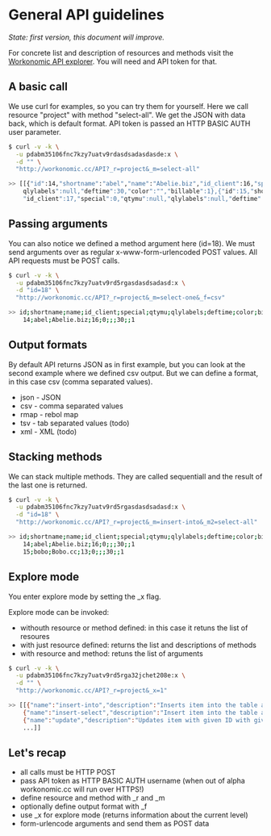 General API guidelines
======================

_State: first version, this document will improve._

For concrete list and description of resources and methods visit the
[Workonomic API explorer](http://workonomic.cc/api-explorer.html).
You will need and API token for that.

A basic call
------------

We use curl for examples, so you can try them for yourself. Here we call resource "project" with method "select-all". 
We get the JSON with data back, which is default format. API token is passed an HTTP BASIC AUTH user parameter.

```bash
$ curl -v -k \
  -u pdabm35106fnc7kzy7uatv9rdasdsadasdasde:x \
  -d "" \
  "http://workonomic.cc/API?_r=project&_m=select-all"

>> [[{"id":14,"shortname":"abel","name":"Abelie.biz","id_client":16,"special":0,"qtymu":null,
	qlylabels":null,"deftime":30,"color":"","billable":1},{"id":15,"shortname":"mgam","name":"Usrjoy",
	"id_client":17,"special":0,"qtymu":null,"qlylabels":null,"deftime":30,"color":"","billable":0},]]
```

Passing arguments
-----------------

You can also notice we defined a method argument here (id=18). We must send arguments over as regular x-www-form-urlencoded 
POST values. All API requests must be POST calls.

```bash
$ curl -v -k \
  -u pdabm35106fnc7kzy7uatv9rd5rgasdasdsadasd:x \
  -d "id=18" \
  "http://workonomic.cc/API?_r=project&_m=select-one&_f=csv"

>> id;shortname;name;id_client;special;qtymu;qlylabels;deftime;color;billable
	14;abel;Abelie.biz;16;0;;;30;;1
```


Output formats
--------------

By default API returns JSON as in first example, but you can look at the second example where we defined csv output. 
But we can define a format, in this case csv (comma separated values).

 * json - JSON
 * csv - comma separated values
 * rmap - rebol map
 * tsv - tab separated values (todo)
 * xml - XML (todo)


Stacking methods
----------------

We can stack multiple methods. They are called sequentiall and the result of the last one is returned.

```bash
$ curl -v -k \
  -u pdabm35106fnc7kzy7uatv9rd5rgasdasdsadasd:x \
  -d "id=18" \
  "http://workonomic.cc/API?_r=project&_m=insert-into&_m2=select-all"

>> id;shortname;name;id_client;special;qtymu;qlylabels;deftime;color;billable
	14;abel;Abelie.biz;16;0;;;30;;1
	15;bobo;Bobo.cc;13;0;;;30;;1
```

Explore mode
------------

You enter explore mode by setting the _x flag. 

Explore mode can be invoked:

 * withouth resource or method defined: in this case it retuns the list of resoures
 * with just resource defined: returns the list and descriptions of methods
 * with resource and method: retuns the list of arguments

```bash
$ curl -v -k \
  -u pdabm35106fnc7kzy7uatv9rd5rga32jchet208e:x \
  -d "" \
  "http://workonomic.cc/API?_r=project&_x=1"

>> [[{"name":"insert-into","description":"Inserts item into the table and returns the last id."},
	{"name":"insert-select","description":"Insert item into the table and returns the unit as stored in the table."},
	{"name":"update","description":"Updates item with given ID with given values."},
	...]] 
```


Let's recap
-----------

* all calls must be HTTP POST
* pass API token as HTTP BASIC AUTH username (when out of alpha workonomic.cc will run over HTTPS!)
* define resource and method with _r and _m
* optionally define output format with _f
* use _x for explore mode (returns information about the current level)
* form-urlencode arguments and send them as POST data

